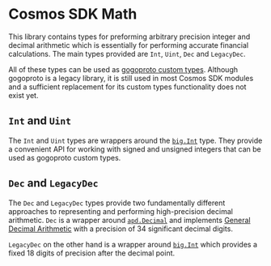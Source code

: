 # Cosmos SDK Math

This library contains types for preforming arbitrary precision integer and decimal arithmetic
which is essentially for performing accurate financial calculations. The main types provided
are `Int`, `Uint`, `Dec` and `LegacyDec`.

All of these types can be used as [gogoproto custom types](https://pkg.go.dev/github.com/cosmos/gogoproto/gogoproto).
Although gogoproto is a legacy library, it is still used in most Cosmos SDK modules and a sufficient
replacement for its custom types functionality does not exist yet.

## `Int` and `Uint`

The `Int` and `Uint` types are wrappers around the [`big.Int`](https://pkg.go.dev/math/big#Int) type. They provide a convenient API
for working with signed and unsigned integers that can be used as gogoproto custom types.

## `Dec` and `LegacyDec`

The `Dec` and `LegacyDec` types provide two fundamentally different approaches to representing
and performing high-precision decimal arithmetic. `Dec` is a wrapper around [`apd.Decimal`](https://pkg.go.dev/github.com/cockroachdb/apd/v3) and implements [General Decimal Arithmetic](https://speleotrove.com/decimal/)
with a precision of 34 significant decimal digits.

`LegacyDec` on the other hand is a wrapper around [`big.Int`](https://pkg.go.dev/math/big#Int) which provides a
fixed 18 digits of precision after the decimal point.

